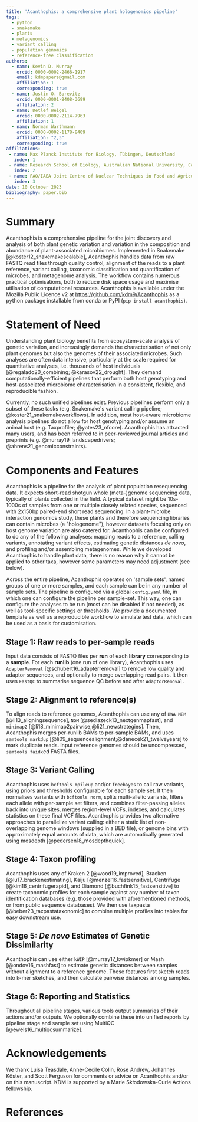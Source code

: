```yaml
---
title: 'Acanthophis: a comprehensive plant hologenomics pipeline'
tags:
  - python
  - snakemake 
  - plants
  - metagenomics
  - variant calling
  - population genomics
  - reference-free classification
authors:
  - name: Kevin D. Murray
    orcid: 0000-0002-2466-1917
    email: kdmpapers@gmail.com
    affiliation: 1
    corresponding: true
  - name: Justin O. Borevitz
    orcid: 0000-0001-8408-3699
    affiliation: 2
  - name: Detlef Weigel
    orcid: 0000-0002-2114-7963
    affiliation: 1
  - name: Norman Warthmann
    orcid: 0000-0002-1178-8409
    affiliation: "2,3"
    corresponding: true
affiliations:
 - name: Max Planck Institute for Biology, Tübingen, Deutschland
   index: 1
 - name: Research School of Biology, Australian National University, Canberra, Australia
   index: 2
 - name: FAO/IAEA Joint Centre of Nuclear Techniques in Food and Agriculture, Plant Breeding and Genetics Laboratory, Seibersdorf, Austria
   index: 3
date: 10 October 2023
bibliography: paper.bib
---
```


# Summary

Acanthophis is a comprehensive pipeline for the joint discovery and analysis of both plant genetic variation and variation in the composition and abundance of plant-associated microbiomes.
Implemented in Snakemake [@koster12_snakemakescalable], Acanthophis handles data from raw FASTQ read files through quality control, alignment of the reads to a plant reference, variant calling, taxonomic classification and quantification of microbes, and metagenome analysis.
The workflow contains numerous practical optimisations, both to reduce disk space usage and maximise utilisation of computational resources. 
Acanthophis is available under the Mozilla Public Licence v2 at <https://github.com/kdm9/Acanthophis> as a python package installable from conda or PyPI (`pip install acanthophis`).

# Statement of Need

Understanding plant biology benefits from ecosystem-scale analysis of genetic variation, and increasingly demands the characterisation of not only plant genomes but also the genomes of their associated microbes.
Such analyses are often data intensive, particularly at the scale required for quantitative analyses, i.e. thousands of host individuals [@regalado20_combining; @karasov22_drought].
They demand computationally-efficient pipelines that perform both host genotyping and host-associated microbiome characterisation in a consistent, flexible, and reproducible fashion.

Currently, no such unified pipelines exist. Previous pipelines perform only a subset of these tasks (e.g. Snakemake's variant calling pipeline; @koster21_snakemakeworkflows). In addition, most host-aware microbiome analysis pipelines do not allow for host genotyping and/or assume an animal host (e.g. Taxprofiler; @yates23_nfcore). Acanthophis has attracted many users, and has been referred to in peer-reviewed journal articles and preprints (e.g. @murray19_landscapedrivers; @ahrens21_genomicconstraints).

# Components and Features

Acanthophis is a pipeline for the analysis of plant population resequencing data. It expects short-read shotgun whole (meta-)genome sequencing data, typically of plants collected in the field. A typical dataset might be 10s-1000s of samples from one or multiple closely related species, sequenced with 2x150bp paired-end short read sequencing. In a plant-microbe interaction genomics study, these plants and therefore sequencing libraries can contain microbes (a "hologenome"), however datasets focusing only on host genome variation are also catered for. Acanthophis can be configured to do any of the following analyses: mapping reads to a reference, calling variants, annotating variant effects, estimating genetic distances *de novo*, and profiling and/or assembling metagenomes. While we developed Acanthophis to handle plant data, there is no reason why it cannot be applied to other taxa, however some parameters may need adjustment (see below).

Across the entire pipeline, Acanthophis operates on 'sample sets', named groups of one or more samples, and each sample can be in any number of sample sets. The pipeline is configured via a global `config.yaml` file, in which one can configure the pipeline per sample-set. This way, one can configure the analyses to be run (most can be disabled if not needed), as well as tool-specific settings or thresholds. We provide a documented template as well as a reproducible workflow to simulate test data, which can be used as a basis for customisation.


## Stage 1: Raw reads to per-sample reads

Input data consists of FASTQ files per **run** of each **library** corresponding to a **sample**. For each **runlib** (one run of one library), Acanthophis uses `AdapterRemoval` [@schubert16_adapterremoval] to remove low quality and adaptor sequences, and optionally to merge overlapping read pairs. It then uses `FastQC` to summarise sequence QC before and after `AdaptorRemoval`. 


## Stage 2: Alignment to reference(s)

To align reads to reference genomes, Acanthophis can use any of `BWA MEM` [@li13_aligningsequence], `NGM` [@sedlazeck13_nextgenmapfast], and `minimap2` [@li18_minimap2pairwise;@li21_newstrategies]. Then, Acanthophis merges per-runlib BAMs to per-sample BAMs, and uses `samtools markdup` [@li09_sequencealignment;@danecek21_twelveyears] to mark duplicate reads. Input reference genomes should be uncompressed, `samtools faidx`ed FASTA files. 


## Stage 3: Variant Calling

Acanthophis uses `bcftools mpileup` and/or `freebayes` to call raw variants, using priors and thresholds configurable for each sample set. It then normalises variants with `bcftools norm`, splits multi-allelic variants, filters each allele with per-sample set filters, and combines filter-passing alleles back into unique sites, merges region-level VCFs, indexes, and calculates statistics on these final VCF files. Acanthophis provides two alternative approaches to parallelize variant calling: either a static list of non-overlapping genome windows (supplied in a BED file), or genome bins with approximately equal amounts of data, which are automatically generated using mosdepth [@pedersen18_mosdepthquick].


## Stage 4: Taxon profiling

Acanthophis uses any of Kraken 2 [@wood19_improved], Bracken [@lu17_brackenestimating], Kaiju [@menzel16_fastsensitive], Centrifuge [@kim16_centrifugerapid], and Diamond [@buchfink15_fastsensitive] to create taxonomic profiles for each sample against any number of taxon identification databases (e.g. those provided with aforementioned methods, or from public sequence databases). We then use taxpasta [@beber23_taxpastataxonomic] to combine multiple profiles into tables for easy downstream use.


## Stage 5: *De novo* Estimates of Genetic Dissimilarity

Acanthophis can use either `kWIP` [@murray17_kwipkmer] or Mash [@ondov16_mashfast] to estimate genetic distances between samples without alignment to a reference genome. These features first sketch reads into k-mer sketches, and then calculate pairwise distances among samples.


## Stage 6: Reporting and Statistics

Throughout all pipeline stages, various tools output summaries of their actions and/or outputs. We optionally combine these into unified reports by pipeline stage and sample set using MultiQC [@ewels16_multiqcsummarize].

# Acknowledgements

We thank Luisa Teasdale, Anne-Cecile Colin, Rose Andrew, Johannes Köster, and Scott Ferguson for comments or advice on Acanthophis and/or on this manuscript. KDM is supported by a Marie Skłodowska-Curie Actions fellowship.

# References
